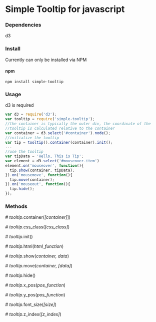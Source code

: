 # Simple Tooltip for javascript
### Dependencies

d3

### Install
Currently can only be installed via NPM
#### npm

```
npm install simple-tooltip
```

### Usage
d3 is required
```javascript
var d3 = require('d3');
var tooltip = require('simple-tooltip');
//the container is typically the outer div, the coordinate of the
//tooltip is calculated relative to the container
var container = d3.select('#container').node();
//initialize the tooltip
var tip = tooltip().container(container).init();
...
//use the tooltip
var tipData = 'Hello, This is Tip';
var element = d3.select('#mouseover-item')
element.on('mouseover', function(){
  tip.show(container, tipData);
}).on('mousemove', function(){
  tip.move(container);
}).on('mouseout', function(){
  tip.hide();
});
```
### Methods

\# *tooltip*.container(*[container]*])


\# *tooltip*.css_class(*[css_class]*)


\# *tooltip*.init()


\# *tooltip*.html(*html_function*)


\# *tooltip*.show(*container, data*)


\# *tooltip*.move(*container, [data]*)


\# *tooltip*.hide()


\# *tooltip*.x_pos(*pos_function*)


\# *tooltip*.y_pos(*pos_function*)


\# *tooltip*.font_size(*[size]*)


\# *tooltip*.z_index(*[z_index]*)
